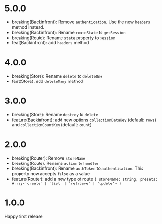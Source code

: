 # 5.0.0

- breaking(Backinfront): Remove `authentication`. Use the new `headers` method instead.
- breaking(Backinfront): Rename `routeState` to `getSession`
- breaking(Route): Rename `state` property to `session`
- feat(Backinfront): add `headers` method

# 4.0.0

- breaking(Store): Rename `delete` to `deleteOne`
- feat(Store): add `deleteMany` method

# 3.0.0

- breaking(Store): Rename `destroy` to `delete`
- feature(Backinfront): add new options `collectionDataKey` (default: `rows`) and `collectionCountKey` (default: `count`)

# 2.0.0

- breaking(Router): Remove `storeName`
- breaking(Route): Rename `action` to `handler`
- breaking(Backinfront): Rename `authToken` to `authentication`. This property now accepts `false` as a value
- feature(Router): add a new type of route `{ storeName: string, presets: Array<'create' | 'list' | 'retrieve' | 'update'> }`

# 1.0.0

Happy first release

